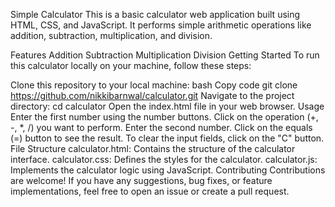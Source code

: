 Simple Calculator
This is a basic calculator web application built using HTML, CSS, and JavaScript. It performs simple arithmetic operations like addition, subtraction, multiplication, and division.

Features
Addition
Subtraction
Multiplication
Division
Getting Started
To run this calculator locally on your machine, follow these steps:

Clone this repository to your local machine:
bash
Copy code
git clone https://github.com/nikkibarnwal/calculator.git
Navigate to the project directory:
cd calculator
Open the index.html file in your web browser.
Usage
Enter the first number using the number buttons.
Click on the operation (+, -, *, /) you want to perform.
Enter the second number.
Click on the equals (=) button to see the result.
To clear the input fields, click on the "C" button.
File Structure
calculator.html: Contains the structure of the calculator interface.
calculator.css: Defines the styles for the calculator.
calculator.js: Implements the calculator logic using JavaScript.
Contributing
Contributions are welcome! If you have any suggestions, bug fixes, or feature implementations, feel free to open an issue or create a pull request.
